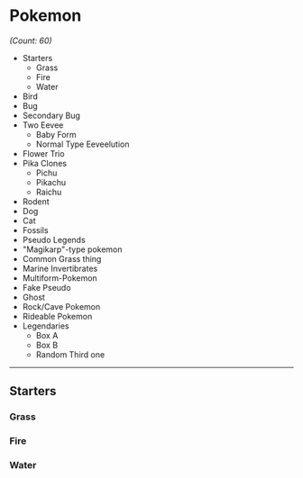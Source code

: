 # Pokemon

*(Count: 60)*

- Starters
    - Grass
    - Fire
    - Water
- Bird
- Bug
- Secondary Bug
- Two Eevee
    - Baby Form
    - Normal Type Eeveelution
- Flower Trio
- Pika Clones
    - Pichu
    - Pikachu
    - Raichu
- Rodent
- Dog
- Cat
- Fossils
- Pseudo Legends
- "Magikarp"-type pokemon
- Common Grass thing
- Marine Invertibrates
- Multiform-Pokemon
- Fake Pseudo
- Ghost
- Rock/Cave Pokemon
- Rideable Pokemon
- Legendaries
    - Box A
    - Box B
    - Random Third one

---

## Starters

### Grass
### Fire
### Water
